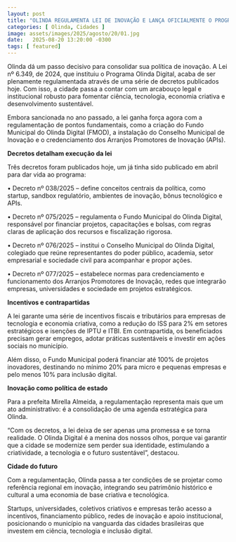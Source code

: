 ```yaml
---
layout: post
title: "OLINDA REGULAMENTA LEI DE INOVAÇÃO E LANÇA OFICIALMENTE O PROGRAMA OLINDA DIGITAL"
categories: [ Olinda, Cidades ]
image: assets/images/2025/agosto/20/01.jpg
date:   2025-08-20 13:20:00 -0300
tags: [ featured]
---
```

Olinda dá um passo decisivo para consolidar sua política de inovação. A Lei nº 6.349, de 2024, que instituiu o Programa Olinda Digital, acaba de ser plenamente regulamentada através de uma série de decretos publicados hoje. Com isso, a cidade passa a contar com um arcabouço legal e institucional robusto para fomentar ciência, tecnologia, economia criativa e desenvolvimento sustentável.

Embora sancionada no ano passado, a lei ganha força agora com a regulamentação de pontos fundamentais, como a criação do Fundo Municipal do Olinda Digital (FMOD), a instalação do Conselho Municipal de Inovação e o credenciamento dos Arranjos Promotores de Inovação (APIs).

**Decretos detalham execução da lei**

Três decretos foram publicados hoje, um já tinha sido publicado em abril para dar vida ao programa:

•	Decreto nº 038/2025 – define conceitos centrais da política, como startup, sandbox regulatório, ambientes de inovação, bônus tecnológico e APIs.

•	Decreto nº 075/2025 – regulamenta o Fundo Municipal do Olinda Digital, responsável por financiar projetos, capacitações e bolsas, com regras claras de aplicação dos recursos e fiscalização rigorosa.

•	Decreto nº 076/2025 – institui o Conselho Municipal do Olinda Digital, colegiado que reúne representantes do poder público, academia, setor empresarial e sociedade civil para acompanhar e propor ações.

•	Decreto nº 077/2025 – estabelece normas para credenciamento e funcionamento dos Arranjos Promotores de Inovação, redes que integrarão empresas, universidades e sociedade em projetos estratégicos.

**Incentivos e contrapartidas**

A lei garante uma série de incentivos fiscais e tributários para empresas de tecnologia e economia criativa, como a redução do ISS para 2% em setores estratégicos e isenções de IPTU e ITBI. Em contrapartida, os beneficiados precisam gerar empregos, adotar práticas sustentáveis e investir em ações sociais no município.

Além disso, o Fundo Municipal poderá financiar até 100% de projetos inovadores, destinando no mínimo 20% para micro e pequenas empresas e pelo menos 10% para inclusão digital.

**Inovação como política de estado**

Para a prefeita Mirella Almeida, a regulamentação representa mais que um ato administrativo: é a consolidação de uma agenda estratégica para Olinda.

“Com os decretos, a lei deixa de ser apenas uma promessa e se torna realidade. O Olinda Digital é a menina dos nossos olhos, porque vai garantir que a cidade se modernize sem perder sua identidade, estimulando a criatividade, a tecnologia e o futuro sustentável”, destacou.

**Cidade do futuro**

Com a regulamentação, Olinda passa a ter condições de se projetar como referência regional em inovação, integrando seu patrimônio histórico e cultural a uma economia de base criativa e tecnológica.

Startups, universidades, coletivos criativos e empresas terão acesso a incentivos, financiamento público, redes de inovação e apoio institucional, posicionando o município na vanguarda das cidades brasileiras que investem em ciência, tecnologia e inclusão digital.
